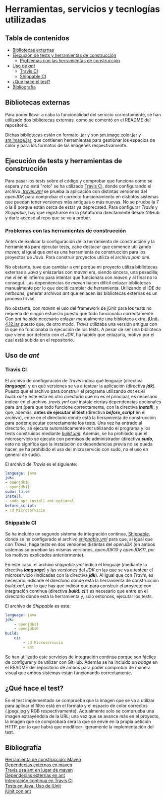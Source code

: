 # Herramientas, servicios y tecnlogías utilizadas

## Tabla de contenidos
<!--ts-->
   * [Bibliotecas externas](#Bibliotecas-externas)
   * [Ejecución de tests y herramientas de construcción](#Ejecución-de-tests-y-herramientas-de-construccion)
        * [Problemas con las herramientas de construcción](#Problemas-con-las-herramientas-de-construccion)
   * [Uso de *ant*](#Uso-de-ant)
        * [Travis CI](#Travis-CI)
        * [Shippable CI](#Shippable-CI)
   * [¿Qué hace el test?](#¿Que-hace-el-test)
   * [Bibliografía](#Bibliografia)
<!--te-->

## Bibliotecas externas

Para poder llevar a cabo la funcionalidad del servicio correctamente, se han
utilizado dos bibliotecas externas, como se comentó en el README del repositorio.

Dichas bibliotecas están en formato .jar y son
[sm.image.color.jar](https://github.com/nazaretrogue/SMM/blob/master/Evaluacion/sm.image.color.jar)
y [sm.image.jar](https://github.com/nazaretrogue/SMM/blob/master/Evaluacion/sm.image.jar),
que contienen herramientas para gestionar los espacios de color y para los formatos
de las imágenes respectivamente.

## Ejecución de tests y herramientas de construcción

Para pasar los tests sobre el código y comprobar que funciona como se espera y no
está "roto" se ha utilizado [Travis CI](https://travis-ci.org/), donde configurando
el archivo [*.travis.yml*](https://github.com/nazaretrogue/Microservicio-multimedia/blob/master/.travis.yml)
se prueba la aplicación con distintas versiones del *openJDK* para comprobar el
correcto funcionamiento en distintos sistemas que puedan tener versiones más antiguas
o más nuevas. No se prueba la 7 o la 8 porque están cerca de estar ya deprecated.
Para configurar *Travis* y *Shippable*, hay que registrarse en la plataforma directamente
desde *GitHub* y darle acceso al repo que se va a probar.

### Problemas con las herramientas de construcción
Antes de explicar la configuración de la herramienta de construcción y la herramienta
para ejecutar tests, cabe destacar que comencé utilizando *maven*; al igual que *ant*
es una herramienta de construcción para los proyectos de *Java*. Para construir
proyectos utiliza el archivo *pom.xml*.

No obstante, tuve que cambiar a *ant* porque mi proyecto utiliza bibliotecas externas
a *Java* y enlazarlas con *maven* era, siendo sincera, una pesadilla; me vi en el
infierno para intentar que funcionara con *maven* y al final no lo conseguí. Las dependencias
de *maven* hacen difícil enlazar bibliotecas manualmente por lo que decidí cambiar de
herramienta. Utilizando el IDE de *netbeans*, generar archivos *ant* que enlacen
las bibliotecas externas es un proceso trivial.

No obstante, con *maven* el uso del framework de *jUnit* para los tests no requería
de ningún esfuerzo puesto que todo funcionaba correctamente. Con *ant* ha sido
necesario enlazar manualmente una biblioteca extra, [jUnit-4.12.jar](https://github.com/nazaretrogue/Microservicio-multimedia/blob/master/lib/junit-4.12.jar)
puesto que, de otro modo, *Travis* utilizaba una versión antigua con la que no funcionaba
la ejecución de los tests. A pesar de ser una biblioteca que viene por defecto
con el *JDK*, ha habido que enlazarla, motivo por el cual está subida en el repositorio.

## Uso de *ant*

### Travis CI

El archivo de configuración de *Travis* indica qué lenguaje (directiva ***language***)
y en qué versiones se va a testear la aplicación (directiva ***jdk***). Puesto
que el archivo para construir el programa utilizando *ant* es el *build.xml* y
éste está en otro directorio que no es el principal, es necesario indicar en el
archivo *.travis.yml* que instale ciertas dependencias opcionales para *ant* (para
que todo funcione correctamente, con la directiva ***install***), y que,
además, **antes de ejecutar el test** (directiva ***before_script*** en el
archivo), entre en el directorio donde está la herramienta de construcción
para poder ejecutar correctamente los tests. Una vez ha entrado al
directorio, se ejecuta automáticamente *ant* utilizando el programa y
los tests construidos mediante [*build.xml*](https://github.com/nazaretrogue/Microservicio-multimedia/blob/master/Microservicio/build.xml).
Además, se ha prohibido que el microservicio se ejecute con permisos de administrador
(directiva ***sudo***, esto no significa que la instalación de dependencias previa
no se pueda hacer, se ha prohibido el uso del microservicio con sudo, no el uso
en general de sudo).

El archivo de *Travis* es el siguiente:

```yaml
language: java
jdk:
- openjdk10
- openjdk11
sudo: false
install:
- sudo apt install ant-optional
before_script:
- cd Microservicio
```

### Shippable CI

Se ha incluido un segundo sistema de integración continua, [Shippable](https://app.shippable.com/),
donde se ha configurado el archivo [*shippable.yml*](https://github.com/nazaretrogue/Microservicio-multimedia/blob/master/shippable.yml)
para que, al igual que con *Travis*, haga tests en dos versiones distintas del *openJDK*
(en ambos sistemas se prueban las mismas versiones, *openJDK10* y *openJDK11*, por los motivos
explicados anteriormente).

En este caso, el archivo *shippable.yml* indica el lenguaje (mediante la
directiva ***language***) y las versiones del *JDK* en las que se va a testear
el microservicio (indicadas con la directiva ***jdk***). Al igual que con
*Travis*, es necesario indicarle el directorio donde está la herramienta de
construcción *build.xml*, por lo que hay que indicar que para construir el proyecto con
integración continua (directiva ***build: ci:***) es necesario que entre en
el directorio donde está la herramienta y, solo entonces, ejecutar los tests.

El archivo de *Shippable* es este:

```yaml
language: java
jdk:
    - openjdk11
    - openjdk10
build:
    ci:
        - cd Microservicio
        - ant
```

Se han utilizado este servicios de integración continua porque son fáciles de configurar y
de utilizar con GitHub. Además se ha incluido un *badge* en el README del repositorio
de ambos para poder comprobar de manera visual que ambos sistemas están funcionando
correctamente.

## ¿Qué hace el test?

En el test implementado se comprueba que la imagen que se va a utilizar para
aplicar el filtro está en el formato y el espacio de color correctos (.jpeg/.jpg
y RGB respectivamente). Actualmente solo se comprueba una imagen extrayéndola de
la URL; una vez que se avance más en el proyecto, la imagen que se comprobará será
la que se envíe en la propia petición HTTP, por lo que habrá que modificar ligeramente
la implementación del test.

## Bibliografía

[Herramienta de construcción: Maven](https://maven.apache.org/guides/getting-started/maven-in-five-minutes.html)  
[Dependecias externas en maven](https://stackoverflow.com/questions/28703491/how-can-i-add-a-3rd-party-jar-to-my-travis-ci-maven-build)  
[Travis usa ant en lugar de maven](https://stackoverflow.com/questions/53180531/travis-uses-ant-instead-of-maven)  
[Dependecias externas en ant](https://www.mkyong.com/ant/ant-how-to-create-a-jar-file-with-external-libraries/)  
[Integración continua en Travis CI](https://docs.travis-ci.com/user/languages/java/)  
[Tests en Java. Uso de jUnit](https://dev.to/chrisvasqm/introduction-to-unit-testing-with-java-2544)  
[jUnit con ant](http://ant.apache.org/manual/Tasks/junit.html)
